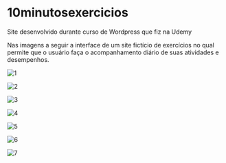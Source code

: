 # 10minutosexercicios
Site desenvolvido durante curso de Wordpress que fiz na Udemy

Nas imagens a seguir a interface de um site fictício de exercícios no qual permite que o usuário faça o acompanhamento diário de suas atividades e desempenhos.

![1](https://github.com/Hayghlander/10minutosexercicios/assets/113555075/2fce2dea-0b82-44b8-8821-a2274dbb16d8)


![2](https://github.com/Hayghlander/10minutosexercicios/assets/113555075/d4f8e56f-2e68-48b6-a880-dfe66025748e)


![3](https://github.com/Hayghlander/10minutosexercicios/assets/113555075/81a217b5-6234-4c0a-a603-cebcb252db17)


![4](https://github.com/Hayghlander/10minutosexercicios/assets/113555075/a1e9cb16-b86e-41a4-8574-649703129cb7)


![5](https://github.com/Hayghlander/10minutosexercicios/assets/113555075/8d6f8e91-6873-4fe3-9703-a3ece9838d94)


![6](https://github.com/Hayghlander/10minutosexercicios/assets/113555075/bd75243f-b64b-4649-8ef4-1e5fa4eef394)


![7](https://github.com/Hayghlander/10minutosexercicios/assets/113555075/a20c3bc5-3446-4a3a-b24f-e2b07378e289)


